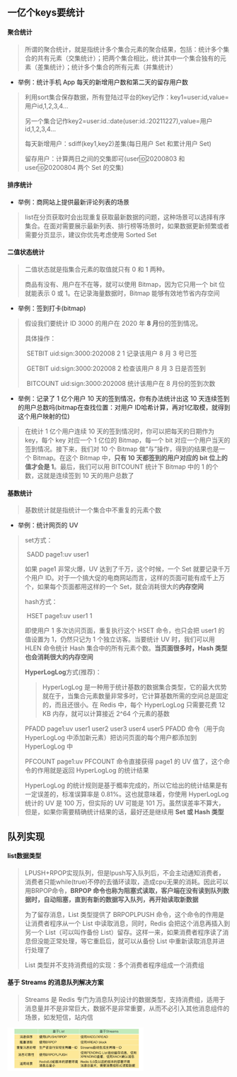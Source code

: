 ## 一亿个keys要统计

#### 聚合统计

> 所谓的聚合统计，就是指统计多个集合元素的聚合结果，包括：统计多个集合的共有元素（交集统计）；把两个集合相比，统计其中一个集合独有的元素（差集统计）；统计多个集合的所有元素（并集统计）

- 举例：统计手机 App 每天的新增用户数和第二天的留存用户数

> 利用sort集合保存数据，所有登陆过平台的key记作：key1=user:id,value=用户id,1,2,3,4...
>
> 另一个集合记作key2=user:id.:date(user:id.:20211227),value=用户id,1,2,3,4...
>
> 每天新增用户：sdiff(key1,key2)差集(每日用户 Set 和累计用户 Set)
>
> 留存用户：计算两日之间的交集即可(user:id:20200803 和 user:id:20200804 两个 Set 的交集)

#### 排序统计

- 举例：商网站上提供最新评论列表的场景

> list在分页获取时会出现重复获取最新数据的问题，这种场景可以选择有序集合。在面对需要展示最新列表、排行榜等场景时，如果数据更新频繁或者需要分页显示，建议你优先考虑使用 Sorted Set

#### 二值状态统计

> 二值状态就是指集合元素的取值就只有 0 和 1 两种。
>
> 商品有没有、用户在不在等，就可以使用 Bitmap，因为它只用一个 bit 位就能表示 0 或 1。在记录海量数据时，Bitmap 能够有效地节省内存空间

- 举例：签到打卡(bitmap)

> 假设我们要统计 ID 3000 的用户在 2020 年 **8 月**份的签到情况。
>
> 具体操作：
>
> ​	SETBIT uid:sign:3000:202008 2 1  记录该用户 8 月 3 号已签
>
> ​	GETBIT uid:sign:3000:202008 2  检查该用户 8 月 3 日是否签到
>
> ​	BITCOUNT uid:sign:3000:202008 统计该用户在 8 月份的签到次数

- 举例：记录了 1 亿个用户 10 天的签到情况，你有办法统计出这 10 天连续签到的用户总数吗(bitmap在查找位置：对用户 ID哈希计算，再对1亿取模，就得到这个用户映射的位)

> 在统计 1 亿个用户连续 10 天的签到情况时，你可以把每天的日期作为 key，每个 key 对应一个 1 亿位的 Bitmap，每一个 bit 对应一个用户当天的签到情况。接下来，我们对 10 个 Bitmap 做“与”操作，得到的结果也是一个 Bitmap。在这个 Bitmap 中，**只有 10 天都签到的用户对应的 bit 位上的值才会是 1**。最后，我们可以用 BITCOUNT 统计下 Bitmap 中的 1 的个数，这就是连续签到 10 天的用户总数了

#### 基数统计

> 基数统计就是指统计一个集合中不重复的元素个数

- 举例：统计网页的 UV

> set方式：
>
> ​	SADD page1:uv user1
>
> 如果 page1 非常火爆，UV 达到了千万，这个时候，一个 Set 就要记录千万个用户 ID。对于一个搞大促的电商网站而言，这样的页面可能有成千上万个，如果每个页面都用这样的一个 Set，就会消耗很大的**内存空间**
>
> 
>
> hash方式：
>
> ​	HSET page1:uv user1 1
>
> 即使用户 1 多次访问页面，重复执行这个 HSET 命令，也只会把 user1 的值设置为 1，仍然只记为 1 个独立访客。当要统计 UV 时，我们可以用 HLEN 命令统计 Hash 集合中的所有元素个数。**当页面很多时，Hash 类型也会消耗很大的内存空间**
>
> 
>
> **HyperLogLog**方式(推荐)：
>
> > HyperLogLog 是一种用于统计基数的数据集合类型，它的最大优势就在于，当集合元素数量非常多时，它计算基数所需的空间总是固定的，而且还很小。在 Redis 中，每个 HyperLogLog 只需要花费 12 KB 内存，就可以计算接近 2^64 个元素的基数
>
> PFADD page1:uv user1 user2 user3 user4 user5  PFADD 命令（用于向 HyperLogLog 中添加新元素）把访问页面的每个用户都添加到 HyperLogLog 中
>
> PFCOUNT page1:uv PFCOUNT 命令直接获得 page1 的 UV 值了，这个命令的作用就是返回 HyperLogLog 的统计结果
>
> HyperLogLog 的统计规则是基于概率完成的，所以它给出的统计结果是有一定误差的，标准误算率是 0.81%。这也就意味着，你使用 HyperLogLog 统计的 UV 是 100 万，但实际的 UV 可能是 101 万。虽然误差率不算大，但是，如果你需要精确统计结果的话，最好还是继续用 **Set 或 Hash 类型**

## 队列实现

#### list数据类型

> LPUSH+RPOP实现队列，但是lpush写入队列后，不会主动通知消费者，消费者只能while(true)不停的去循环读取，造成cpu无果的消耗。因此可以用BRPOP命令，**BRPOP 命令也称为阻塞式读取，客户端在没有读到队列数据时，自动阻塞，直到有新的数据写入队列，再开始读取新数据**
>
> 为了留存消息，List 类型提供了 BRPOPLPUSH 命令，这个命令的作用是让消费者程序从一个 List 中读取消息，同时，Redis 会把这个消息再插入到另一个 List（可以叫作备份 List）留存。这样一来，如果消费者程序读了消息但没能正常处理，等它重启后，就可以从备份 List 中重新读取消息并进行处理了
>
> List 类型并不支持消费组的实现：多个消费者程序组成一个消费组

#### 基于 Streams 的消息队列解决方案

> Streams 是 Redis 专门为消息队列设计的数据类型，支持消费组，适用于消息量并不是非常巨大，数据不是非常重要，从而不必引入其他消息组件的场景，如发短信，站内信

<img src="image-20211228111355030.png" alt="image-20211228111355030" style="zoom:30%;" />